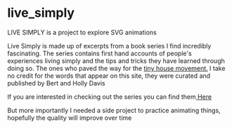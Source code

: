 live_simply
===========

LIVE SIMPLY is a project to explore SVG animations 

<p> Live Simply is made up of excerpts from a book series I find incredibly fascinating. The series contains first hand accounts of people's experiences living simply and the tips and tricks they have learned through doing so. The ones who paved the way for the <a class="link" href="http://en.wikipedia.org/wiki/Small_house_movement">tiny house movement.</a> I take no credit for the words that appear on this site, they were curated and published by Bert and Holly Davis</p>

<p> If you are interested in checking out the series you can find them<a class="link" href="http://www.amazon.com/s/?ie=UTF8&keywords=dwelling+portably&tag=googhydr-20&index=aps&hvadid=44463311461&hvpos=1t1&hvexid=&hvnetw=g&hvrand=4021489492459533447&hvpone=&hvptwo=&hvqmt=e&hvdev=c&ref=pd_sl_15z1i1poic_e"> Here </a></p>
<p>But more importantly I needed a side project to practice animating things, hopefully the quality will improve over time</p>
